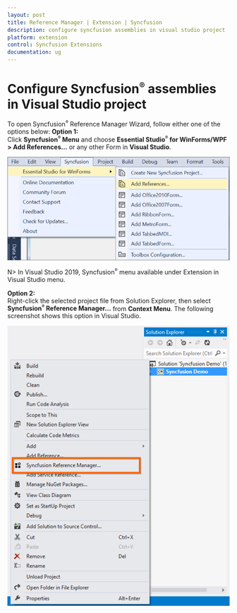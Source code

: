 ```yaml
---
layout: post
title: Reference Manager | Extension | Syncfusion
description: configure syncfusion assemblies in visual studio project
platform: extension
control: Syncfusion Extensions
documentation: ug
---
```


# Configure Syncfusion<sup style="font-size:70%">&reg;</sup> assemblies in Visual Studio project

To open Syncfusion<sup style="font-size:70%">&reg;</sup> Reference Manager Wizard, follow either one of the options below:
**Option 1:**  
Click **Syncfusion<sup style="font-size:70%">&reg;</sup> Menu** and choose **Essential Studio<sup style="font-size:70%">&reg;</sup> for WinForms/WPF > Add References…** or any other Form in **Visual Studio**.

![Syncfusion<sup style="font-size:70%">&reg;</sup> Reference Manager via Syncfusion<sup style="font-size:70%">&reg;</sup> Menu](Configure-Syncfusion-assemblies-in-Visual-Studio-project_images/Syncfusion_Menu_AddReference.png)

N> In Visual Studio 2019, Syncfusion<sup style="font-size:70%">&reg;</sup> menu available under Extension in Visual Studio menu.

**Option 2:**  
Right-click the selected project file from Solution Explorer, then select **Syncfusion<sup style="font-size:70%">&reg;</sup> Reference Manager…** from **Context Menu**. The following screenshot shows this option in Visual Studio.   



![Syncfusion<sup style="font-size:70%">&reg;</sup> Reference Manager add-in](Configure-Syncfusion-assemblies-in-Visual-Studio-project_images/Configure-Syncfusion-assemblies-in-Visual-Studio-project-img1.png)



